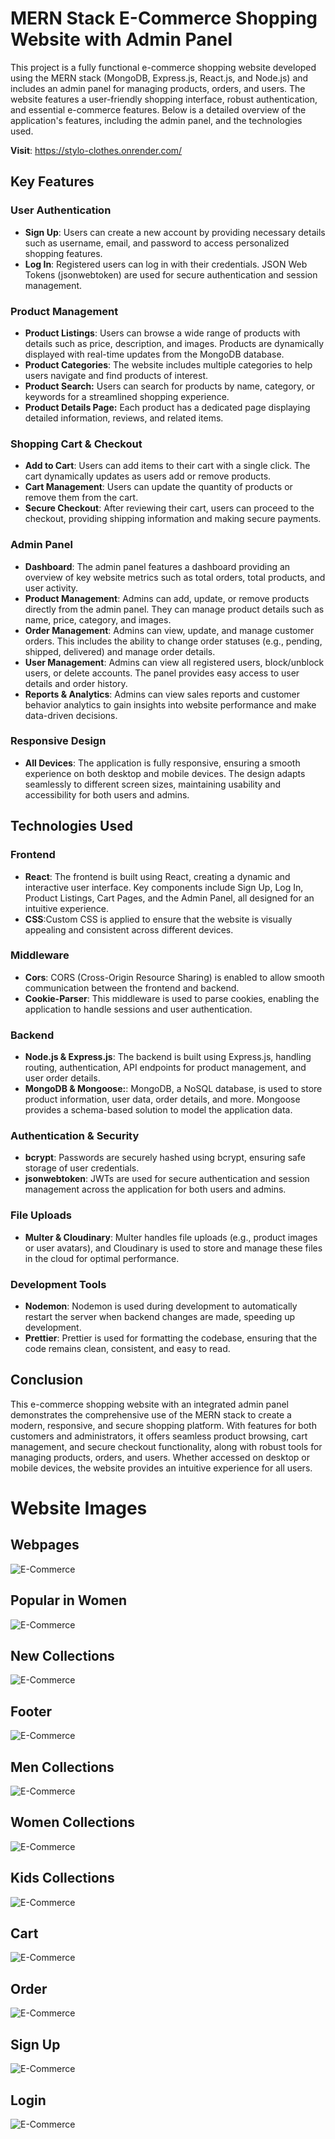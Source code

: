 # MERN Stack E-Commerce Shopping Website with Admin Panel
  This project is a fully functional e-commerce shopping website developed using the MERN stack (MongoDB, Express.js, React.js, and Node.js) and includes an admin panel for managing products, orders, and users. The website features a user-friendly shopping interface, robust authentication, and essential e-commerce features. Below is a detailed overview of the application's features, including the admin panel, and the technologies used.

  **Visit**: https://stylo-clothes.onrender.com/

## Key Features
### **User Authentication**
- **Sign Up**:  Users can create a new account by providing necessary details such as username, email, and password to access personalized shopping features.
- **Log In**: Registered users can log in with their credentials. JSON Web Tokens (jsonwebtoken) are used for secure authentication and session management.

### Product Management
- **Product Listings**: Users can browse a wide range of products with details such as price, description, and images. Products are dynamically displayed with real-time updates from the MongoDB database.
- **Product Categories**: The website includes multiple categories to help users navigate and find products of interest.
- **Product Search:** Users can search for products by name, category, or keywords for a streamlined shopping experience.
- **Product Details Page:** Each product has a dedicated page displaying detailed information, reviews, and related items.

### Shopping Cart & Checkout
- **Add to Cart**: Users can add items to their cart with a single click. The cart dynamically updates as users add or remove products.
- **Cart Management**: Users can update the quantity of products or remove them from the cart.
- **Secure Checkout**: After reviewing their cart, users can proceed to the checkout, providing shipping information and making secure payments.

### Admin Panel
- **Dashboard**: The admin panel features a dashboard providing an overview of key website metrics such as total orders, total products, and user activity.
- **Product Management**: Admins can add, update, or remove products directly from the admin panel. They can manage product details such as name, price, category, and images.
- **Order Management**: Admins can view, update, and manage customer orders. This includes the ability to change order statuses (e.g., pending, shipped, delivered) and manage order details.
- **User Management**: Admins can view all registered users, block/unblock users, or delete accounts. The panel provides easy access to user details and order history.
- **Reports & Analytics**: Admins can view sales reports and customer behavior analytics to gain insights into website performance and make data-driven decisions.

### Responsive Design
- **All Devices**: The application is fully responsive, ensuring a smooth experience on both desktop and mobile devices. The design adapts seamlessly to different screen sizes, maintaining usability and accessibility for both users and admins.

## Technologies Used
### Frontend
 - **React**: The frontend is built using React, creating a dynamic and interactive user interface. Key components include Sign Up, Log In, Product Listings, Cart Pages, and the Admin Panel, all designed for an intuitive experience.
 - **CSS**:Custom CSS is applied to ensure that the website is visually appealing and consistent across different devices.

### Middleware
 - **Cors**:  CORS (Cross-Origin Resource Sharing) is enabled to allow smooth communication between the frontend and backend.
 - **Cookie-Parser**: This middleware is used to parse cookies, enabling the application to handle sessions and user authentication.

### Backend
 - **Node.js & Express.js**: The backend is built using Express.js, handling routing, authentication, API endpoints for product management, and user order details.
 - **MongoDB & Mongoose:**: MongoDB, a NoSQL database, is used to store product information, user data, order details, and more. Mongoose provides a schema-based solution to model the application data.

### Authentication & Security
 - **bcrypt**: Passwords are securely hashed using bcrypt, ensuring safe storage of user credentials.
 - **jsonwebtoken**: JWTs are used for secure authentication and session management across the application for both users and admins.

### File Uploads
 - **Multer & Cloudinary**: Multer handles file uploads (e.g., product images or user avatars), and Cloudinary is used to store and manage these files in the cloud for optimal performance.

### Development Tools
 - **Nodemon**: Nodemon is used during development to automatically restart the server when backend changes are made, speeding up development.
 - **Prettier**: Prettier is used for formatting the codebase, ensuring that the code remains clean, consistent, and easy to read.

## Conclusion
This e-commerce shopping website with an integrated admin panel demonstrates the comprehensive use of the MERN stack to create a modern, responsive, and secure shopping platform. With features for both customers and administrators, it offers seamless product browsing, cart management, and secure checkout functionality, along with robust tools for managing products, orders, and users. Whether accessed on desktop or mobile devices, the website provides an intuitive experience for all users.

# Website Images
## Webpages
![E-Commerce](front-end/src/assets/EC1.png)
## Popular in Women
![E-Commerce](front-end/src/assets/EC2.png)
## New Collections
![E-Commerce](front-end/src/assets/EC3.png)
## Footer
![E-Commerce](front-end/src/assets/EC4.png)
## Men Collections
![E-Commerce](front-end/src/assets/EC5.png)
## Women Collections
![E-Commerce](front-end/src/assets/EC6.png)
## Kids Collections
![E-Commerce](front-end/src/assets/EC7.png)
## Cart 
![E-Commerce](front-end/src/assets/EC10.png)
## Order
![E-Commerce](front-end/src/assets/EC11.png)
## Sign Up
![E-Commerce](front-end/src/assets/EC9.png)
## Login
![E-Commerce](front-end/src/assets/EC10.png)
